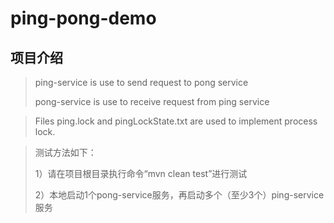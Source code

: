 # ping-pong-demo

## 项目介绍

> ping-service is use to send request to pong service
>
> pong-service is use to receive request from ping service

>Files ping.lock and pingLockState.txt are used to implement process lock.

> 测试方法如下：
> 
> 1）请在项目根目录执行命令“mvn clean test”进行测试
> 
> 2）本地启动1个pong-service服务，再启动多个（至少3个）ping-service服务